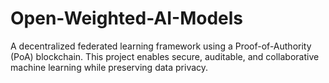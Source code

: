 # Open-Weighted-AI-Models
A decentralized federated learning framework using a Proof-of-Authority (PoA) blockchain. This project enables secure, auditable, and collaborative machine learning while preserving data privacy.

